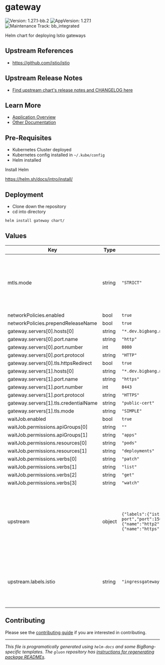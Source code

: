 <!-- Warning: Do not manually edit this file. See notes on gluon + helm-docs at the end of this file for more information. -->
# gateway

![Version: 1.27.1-bb.2](https://img.shields.io/badge/Version-1.27.1--bb.2-informational?style=flat-square) ![AppVersion: 1.27.1](https://img.shields.io/badge/AppVersion-1.27.1-informational?style=flat-square) ![Maintenance Track: bb_integrated](https://img.shields.io/badge/Maintenance_Track-bb_integrated-green?style=flat-square)

Helm chart for deploying Istio gateways

## Upstream References

- <https://github.com/istio/istio>

## Upstream Release Notes

- [Find upstream chart's release notes and CHANGELOG here](https://istio.io/latest/news/releases)

## Learn More

- [Application Overview](docs/overview.md)
- [Other Documentation](docs/)

## Pre-Requisites

- Kubernetes Cluster deployed
- Kubernetes config installed in `~/.kube/config`
- Helm installed

Install Helm

https://helm.sh/docs/intro/install/

## Deployment

- Clone down the repository
- cd into directory

```bash
helm install gateway chart/
```

## Values

| Key | Type | Default | Description |
|-----|------|---------|-------------|
| mtls.mode | string | `"STRICT"` | STRICT = Allow only mutual TLS traffic, PERMISSIVE = Allow both plain text and mutual TLS traffic |
| networkPolicies.enabled | bool | `true` |  |
| networkPolicies.prependReleaseName | bool | `true` |  |
| gateway.servers[0].hosts[0] | string | `"*.dev.bigbang.mil"` |  |
| gateway.servers[0].port.name | string | `"http"` |  |
| gateway.servers[0].port.number | int | `8080` |  |
| gateway.servers[0].port.protocol | string | `"HTTP"` |  |
| gateway.servers[0].tls.httpsRedirect | bool | `true` |  |
| gateway.servers[1].hosts[0] | string | `"*.dev.bigbang.mil"` |  |
| gateway.servers[1].port.name | string | `"https"` |  |
| gateway.servers[1].port.number | int | `8443` |  |
| gateway.servers[1].port.protocol | string | `"HTTPS"` |  |
| gateway.servers[1].tls.credentialName | string | `"public-cert"` |  |
| gateway.servers[1].tls.mode | string | `"SIMPLE"` |  |
| waitJob.enabled | bool | `true` |  |
| waitJob.permissions.apiGroups[0] | string | `""` |  |
| waitJob.permissions.apiGroups[1] | string | `"apps"` |  |
| waitJob.permissions.resources[0] | string | `"pods"` |  |
| waitJob.permissions.resources[1] | string | `"deployments"` |  |
| waitJob.permissions.verbs[0] | string | `"patch"` |  |
| waitJob.permissions.verbs[1] | string | `"list"` |  |
| waitJob.permissions.verbs[2] | string | `"get"` |  |
| waitJob.permissions.verbs[3] | string | `"watch"` |  |
| upstream | object | `{"labels":{"istio":"ingressgateway"},"service":{"ports":[{"name":"tcp-status-port","port":15021,"protocol":"TCP","targetPort":15021},{"name":"http2","port":80,"protocol":"TCP","targetPort":8080},{"name":"https","port":443,"protocol":"TCP","targetPort":8443}],"type":"LoadBalancer"}}` | Values passed to the upstream istio gateway chart. See [the upstream chart's values.yaml](https://github.com/istio/istio/blob/master/manifests/charts/gateway/values.yaml) for configuration options. |
| upstream.labels.istio | string | `"ingressgateway"` | We set this label by default to more easily integrate with other Big Bang components. |

## Contributing

Please see the [contributing guide](./CONTRIBUTING.md) if you are interested in contributing.

---

_This file is programatically generated using `helm-docs` and some BigBang-specific templates. The `gluon` repository has [instructions for regenerating package READMEs](https://repo1.dso.mil/big-bang/product/packages/gluon/-/blob/master/docs/bb-package-readme.md)._

